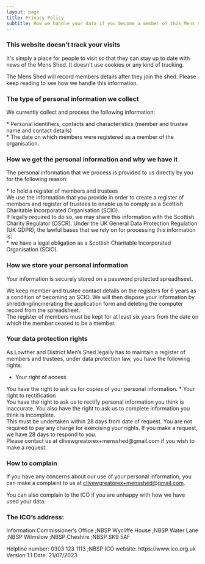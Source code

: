```yaml
---
layout: page
title: Privacy Policy
subtitle: How we handle your data if you become a member of this Mens Shed
---
```


### This website doesn't track your visits
It's simply a place for people to visit so that they can stay up to date with news of the Mens Shed.
It doesn't use cookies or any kind of tracking.
<div style="page-break-after: always"></div>
The Mens Shed will record members details after they join the shed. Please keep reading to see how we handle this information.
<div style="page-break-after: always"></div>

### The type of personal information we collect
We currently collect and process the following information:
<div style="page-break-after: always"></div>
* Personal identifiers, contacts and characteristics (member and trustee name and contact details)
<div style="page-break-after: always"></div>
* The date on which members were registered as a member of the organisation.
<div style="page-break-after: always"></div>

### How we get the personal information and why we have it
The personal information that we process is provided to us directly by you for the following reason:
<div style="page-break-after: always"></div>
* to hold a register of members and trustees
<div style="page-break-after: always"></div>
We use the information that you provide in order to create a register of members and register of trustees to enable us to comply as a Scottish Charitable Incorporated Organisation (SCIO).
<div style="page-break-after: always"></div>
If legally required to do so, we may share this information with the Scottish Charity Regulator (OSCR).
Under the UK General Data Protection Regulation (UK GDPR), the lawful bases that we rely on for processing this information is:
<div style="page-break-after: always"></div>
* we have a legal obligation as a Scottish Charitable Incorporated Organisation (SCIO).
<div style="page-break-after: always"></div>

### How we store your personal information
Your information is securely stored on a password protected spreadhseet.
<div style="page-break-after: always"></div>
We keep member and trustee contact details on the registers for 6 years as a condition of becoming an SCIO. We will then dispose your information by shredding/incinerating the application form and deleting the computer record from the spreadsheet.
<div style="page-break-after: always"></div>
The register of members must be kept for at least six years from the date on which the member ceased to be a member.

### Your data protection rights
As Lowther and District Men’s Shed legally has to maintain a register of members and trustees, under data protection law, you have the following rights:
* Your right of access
<div style="page-break-after: always"></div>
You have the right to ask us for copies of your personal information.
* Your right to rectification
<div style="page-break-after: always"></div>
You have the right to ask us to rectify personal information you think is inaccurate. You also have the right to ask us to complete information you think is incomplete.
<div style="page-break-after: always"></div>
This must be undertaken within 28 days from date of request. You are not required to pay any charge for exercising your rights. If you make a request, we have 28 days to respond to you.
<div style="page-break-after: always"></div>
Please contact us at clivewgreatorex+mensshed@gmail.com if you wish to make a request.

### How to complain
If you have any concerns about our use of your personal information, you can make a complaint to us at clivewgreatorex+mensshed@gmail.com.
<div style="page-break-after: always"></div>
You can also complain to the ICO if you are unhappy with how we have used your data.

### The ICO’s address:
Information Commissioner’s Office ;NBSP
Wycliffe House ;NBSP
Water Lane ;NBSP 
Wilmslow ;NBSP
Cheshire ;NBSP
SK9 5AF
<div style="page-break-after: always"></div>
<div style="page-break-after: always"></div>
Helpline number: 0303 123 1113 ;NBSP
ICO website: https://www.ico.org.uk
<div style="page-break-after: always"></div>
<div style="page-break-after: always"></div>
Version 1.1 Date: 21/07/2023
